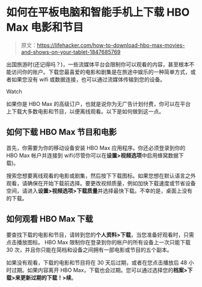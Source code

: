 # 如何在平板电脑和智能手机上下载 HBO Max 电影和节目

> 原文：<https://lifehacker.com/how-to-download-hbo-max-movies-and-shows-on-your-tablet-1847685769>

出国旅游时(还记得吗？)，一些流媒体平台会限制你可以观看的内容，甚至根本不能访问你的账户。下载您最喜爱的电影和剧集是在旅途中娱乐的一种简单方式，或者如果您没有 wifi 或数据连接，也可以通过流媒体传输到您的设备。

Watch

如果你是 HBO Max 的高级订户，也就是说你为无广告计划付费，你可以在平台上下载大多数电影和节目，以便离线观看。以下是如何做到这一点。

## 如何下载 HBO Max 节目和电影

首先，你需要为你的移动设备安装 HBO Max 应用程序。你还必须登录到你的 HBO Max 帐户并连接到 wifi(尽管你可以在**设置>视频选项**中启用蜂窝数据下载)。

搜索您想要离线观看的电影或剧集，然后按下下载图标。如果您想在默认语言之外观看，请确保在开始下载前选择。要更改视频质量，例如加快下载速度或节省设备空间，请进入**设置>视频选项>下载质量**并选择最快下载。不幸的是，桌面上没有的下载。

## 如何观看 HBO Max 下载

要查找下载的电影和节目，请转到您的**个人资料>下载**，当您准备好观看时，只需点击播放图标。 HBO Max 限制你在登录到你的帐户的所有设备上一次只能下载 30 次，并且你只能在简档和设备之间拥有一部电影或节目的五个副本。

如果没有观看，下载的电影和节目将在 30 天后过期，或者在您点击播放后 48 小时过期。如果内容离开 HBO Max，下载也会过期。您可以通过选择您的**档案>下载>来更新过期的下载！>续**。
